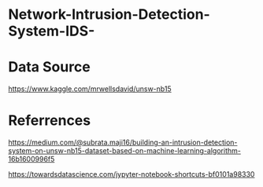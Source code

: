 # Network-Intrusion-Detection-System-IDS-

# Data Source 

https://www.kaggle.com/mrwellsdavid/unsw-nb15

# Referrences

https://medium.com/@subrata.maji16/building-an-intrusion-detection-system-on-unsw-nb15-dataset-based-on-machine-learning-algorithm-16b1600996f5

https://towardsdatascience.com/jypyter-notebook-shortcuts-bf0101a98330